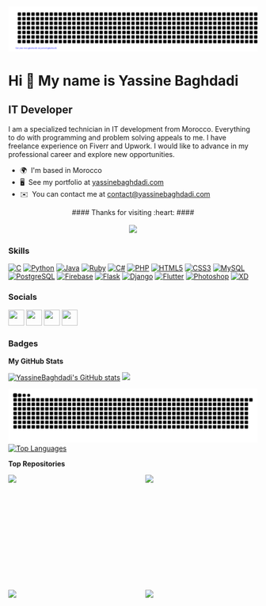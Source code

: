 
<!--

<br>
### Hi there 👋


<p align="center">
    <a href="#">
         <img src="https://github-readme-stats.vercel.app/api?username=YassineBaghdadi&show_icons=true&&cache_seconds=1900&count_private=true&include_all_commits=true" height="300" >
    </a>
    
</p>


<p align="center">
    <a href="#">
         <img src="https://github-readme-stats.vercel.app/api/top-langs/?username=YassineBaghdadi&layout=compact" height="300" >
    </a>
    
</p>

<p align="center">
    <a href="#"><img src="https://img.shields.io/badge/python%20-%2314354C.svg?&style=for-the-badge&logo=python&logoColor=white"/></a>
    <a href="#"><img src="https://img.shields.io/badge/java-ffe66d.svg?&style=for-the-badge&logo=java&logoColor=darkred"></a>
    <a href="#"><img src="https://img.shields.io/badge/shell_script-233d4d.svg?&style=for-the-badge&logo=gnu-bash&logoColor=white"></a>
    <a href="#"><img src="https://img.shields.io/badge/css%20-%231572B6.svg?&style=for-the-badge&logo=css3&logoColor=white"/></a>
    <a href="#"><img src="https://img.shields.io/badge/html%20-%23E34F26.svg?&style=for-the-badge&logo=html5&logoColor=white"/></a>
</p>

<p align="center">
    <a href="#">
         <img src="https://github-readme-stats.vercel.app/api?username=YassineBaghdadi&theme=dark&show_icons=true&&cache_seconds=1900&


_private=true&include_all_commits=true" height="300" >
    </a>
    
</p>

-->

<p align="center">
<img src="gitartwork.svg">  
</p>

Hi 👋 My name is Yassine Baghdadi
=================================

IT Developer
------------



I am a specialized technician in IT development from Morocco. Everything to do with programming and problem solving appeals to me. I have freelance experience on Fiverr and Upwork. I would like to advance in my professional career and explore new opportunities.

* 🌍  I'm based in Morocco
* 🖥️  See my portfolio at [yassinebaghdadi.com](http://yassinebaghdadi.com/)
* ✉️  You can contact me at [contact@yassinebaghdadi.com](mailto:contact@yassinebaghdadi.com)
<!--
&nbsp;<div align="center">
    listening now to :
    <br><br>
  [![Spotify](https://sptify-yassinebaghdadi.vercel.app/api/spotify?background_color=0d1117&border_color=ffffff)](https://open.spotify.com/user/31tcj567g56oa2t7i63je3ama6qm)
</div>
-->
<p align="center"> 
#### Thanks for visiting :heart: ####<br><br>
<img src="https://profile-counter.glitch.me/YassineBaghdadi/count.svg">  

<!-- 
<a href="https://www.twitter.com/Y_acineBaghdadi" target="_blank" rel="noreferrer"><img
src="https://img.shields.io/twitter/follow/Y_acineBaghdadi?logo=twitter&style=for-the-badge&color=0891b2&labelColor=1c1917"
/></a><a href="https://www.github.com/YassineBaghdadi" target="_blank" rel="noreferrer"><img
src="https://img.shields.io/github/followers/YassineBaghdadi?logo=github&style=for-the-badge&color=0891b2&labelColor=1c1917" /></a>
<img alt = "profile views" src="https://komarev.com/ghpvc/?username=YassineBaghaddi&color=0891b2&labelColor=1c1917&style=for-the-badge">   -->
### Skills

<p align="left">
<a href="https://docs.microsoft.com/en-us/cpp/?view=msvc-170" target="_blank" rel="noreferrer"><img src="https://raw.githubusercontent.com/danielcranney/readme-generator/main/public/icons/skills/c-colored.svg" width="36" height="36" alt="C" /></a>
<a href="https://www.python.org/" target="_blank" rel="noreferrer"><img src="https://raw.githubusercontent.com/danielcranney/readme-generator/main/public/icons/skills/python-colored.svg" width="36" height="36" alt="Python" /></a>
<a href="https://www.oracle.com/java/" target="_blank" rel="noreferrer"><img src="https://raw.githubusercontent.com/danielcranney/readme-generator/main/public/icons/skills/java-colored.svg" width="36" height="36" alt="Java" /></a>
<a href="https://www.ruby-lang.org/" target="_blank" rel="noreferrer"><img src="https://raw.githubusercontent.com/danielcranney/readme-generator/main/public/icons/skills/ruby-colored.svg" width="36" height="36" alt="Ruby" /></a>
<a href="https://docs.microsoft.com/en-us/dotnet/csharp/" target="_blank" rel="noreferrer"><img src="https://raw.githubusercontent.com/danielcranney/readme-generator/main/public/icons/skills/csharp-colored.svg" width="36" height="36" alt="C#" /></a>
<a href="https://www.php.net/" target="_blank" rel="noreferrer"><img src="https://raw.githubusercontent.com/danielcranney/readme-generator/main/public/icons/skills/php-colored.svg" width="36" height="36" alt="PHP" /></a>
<a href="https://developer.mozilla.org/en-US/docs/Glossary/HTML5" target="_blank" rel="noreferrer"><img src="https://raw.githubusercontent.com/danielcranney/readme-generator/main/public/icons/skills/html5-colored.svg" width="36" height="36" alt="HTML5" /></a>
<a href="https://www.w3.org/TR/CSS/#css" target="_blank" rel="noreferrer"><img src="https://raw.githubusercontent.com/danielcranney/readme-generator/main/public/icons/skills/css3-colored.svg" width="36" height="36" alt="CSS3" /></a>
<a href="https://www.mysql.com/" target="_blank" rel="noreferrer"><img src="https://raw.githubusercontent.com/danielcranney/readme-generator/main/public/icons/skills/mysql-colored.svg" width="36" height="36" alt="MySQL" /></a>
<a href="https://www.postgresql.org/" target="_blank" rel="noreferrer"><img src="https://raw.githubusercontent.com/danielcranney/readme-generator/main/public/icons/skills/postgresql-colored.svg" width="36" height="36" alt="PostgreSQL" /></a>
<a href="https://firebase.google.com/" target="_blank" rel="noreferrer"><img src="https://raw.githubusercontent.com/danielcranney/readme-generator/main/public/icons/skills/firebase-colored.svg" width="36" height="36" alt="Firebase" /></a>
<a href="https://flask.palletsprojects.com/en/2.0.x/" target="_blank" rel="noreferrer"><img src="https://raw.githubusercontent.com/danielcranney/readme-generator/main/public/icons/skills/flask-colored.svg" width="36" height="36" alt="Flask" /></a>
<a href="https://www.djangoproject.com/" target="_blank" rel="noreferrer"><img src="https://raw.githubusercontent.com/danielcranney/readme-generator/main/public/icons/skills/django-colored.svg" width="36" height="36" alt="Django" /></a>
<a href="https://flutter.dev/" target="_blank" rel="noreferrer"><img src="https://raw.githubusercontent.com/danielcranney/readme-generator/main/public/icons/skills/flutter-colored.svg" width="36" height="36" alt="Flutter" /></a>
<a href="https://www.adobe.com/uk/products/photoshop.html" target="_blank" rel="noreferrer"><img src="https://raw.githubusercontent.com/danielcranney/readme-generator/main/public/icons/skills/photoshop-colored.svg" width="36" height="36" alt="Photoshop" /></a>
<a href="https://www.adobe.com/uk/products/xd.html" target="_blank" rel="noreferrer"><img src="https://raw.githubusercontent.com/danielcranney/readme-generator/main/public/icons/skills/xd-colored.svg" width="36" height="36" alt="XD" /></a>
</p>


### Socials

<p align="left"> <a href="https://www.github.com/YassineBaghdadi" target="_blank" rel="noreferrer"><img src="https://raw.githubusercontent.com/danielcranney/readme-generator/main/public/icons/socials/github.svg" width="32" height="32" /></a> <a href="https://www.linkedin.com/in/yassinebaghdadi" target="_blank" rel="noreferrer"><img src="https://raw.githubusercontent.com/danielcranney/readme-generator/main/public/icons/socials/linkedin.svg" width="32" height="32" /></a> <a href="https://www.stackoverflow.com/users/12010731/yassine-baghdadi" target="_blank" rel="noreferrer"><img src="https://raw.githubusercontent.com/danielcranney/readme-generator/main/public/icons/socials/stackoverflow.svg" width="32" height="32" /></a> <a href="https://www.twitter.com/Y_acineBaghdadi" target="_blank" rel="noreferrer"><img src="https://raw.githubusercontent.com/danielcranney/readme-generator/main/public/icons/socials/twitter.svg" width="32" height="32" /></a></p>

### Badges

<b>My GitHub Stats</b>

<a href="http://www.github.com/YassineBaghdadi"><img src="https://github-readme-stats-sigma-five.vercel.app/api?username=YassineBaghdadi&show_icons=true&hide=&count_private=true&title_color=0891b2&text_color=ffffff&icon_color=0891b2&bg_color=1c1917&hide_border=true&show_icons=true&include_all_commits=true" alt="YassineBaghdadi's GitHub stats" /></a>       <a href="http://www.github.com/YassineBaghdadi"><img src="https://github-readme-streak-stats.herokuapp.com/?user=YassineBaghdadi&stroke=ffffff&background=1c1917&ring=0891b2&fire=0891b2&currStreakNum=ffffff&currStreakLabel=0891b2&sideNums=ffffff&sideLabels=ffffff&dates=ffffff&hide_border=true" /></a>
<!--
<a href="http://www.github.com/YassineBaghdadi"><img src="https://activity-graph.herokuapp.com/graph?username=YassineBaghdadi&bg_color=1c1917&color=ffffff&line=0891b2&point=ffffff&area_color=1c1917&area=true&hide_border=true&custom_title=GitHub%20Commits%20Graph" alt="GitHub Commits Graph" /></a>
-->
<a href="https://github.com/YassineBaghdadi?tab=repositories" style="text-align:center">
<!-- <img src="https://github.com/YassineBaghdadi/YassineBaghdadi/blob/output/github-contribution-grid-snake.gif"/> -->
<img src="https://raw.githubusercontent.com/YassineBaghdadi/YassineBaghdadi/output/github-contribution-grid-snake.svg"/>
</a>
<a href="https://github.com/YassineBaghdadi" align="left"><img src="https://github-readme-stats-sigma-five.vercel.app/api/top-langs/?username=YassineBaghdadi&langs_count=10&title_color=0891b2&text_color=ffffff&icon_color=0891b2&bg_color=1c1917&hide_border=true&locale=en&custom_title=Top%20%Languages" alt="Top Languages" /></a>

<b>Top Repositories</b>

<div width="100%" align="center"><a href="https://github.com/YassineBaghdadi/TransportingPlanning" align="left"><img align="left" width="45%" src="https://github-readme-stats-sigma-five.vercel.app/api/pin/?username=YassineBaghdadi&repo=TransportingPlanning&title_color=0891b2&text_color=ffffff&icon_color=0891b2&bg_color=1c1917&hide_border=true&locale=en" /></a><a href="https://github.com/YassineBaghdadi/TypingTest" align="right"><img align="right" width="45%" src="https://github-readme-stats-sigma-five.vercel.app/api/pin/?username=YassineBaghdadi&repo=TypingTest&title_color=0891b2&text_color=ffffff&icon_color=0891b2&bg_color=1c1917&hide_border=true&locale=en" /></a></div><br /><br /><br /><br /><br /><br /><br />

<br /><br /><br /><br /><br />

<div width="100%" align="center"><a href="https://github.com/YassineBaghdadi/Alex-1.0" align="left"><img align="left" width="45%" src="https://github-readme-stats-sigma-five.vercel.app/api/pin/?username=YassineBaghdadi&repo=Alex-1.0&title_color=0891b2&text_color=ffffff&icon_color=0891b2&bg_color=1c1917&hide_border=true&locale=en" /></a><a href="https://github.com/YassineBaghdadi/PARA-ELECTRO" align="right"><img align="right" width="45%" src="https://github-readme-stats-sigma-five.vercel.app/api/pin/?username=YassineBaghdadi&repo=PARA-ELECTRO&title_color=0891b2&text_color=ffffff&icon_color=0891b2&bg_color=1c1917&hide_border=true&locale=en" /></a></div>



